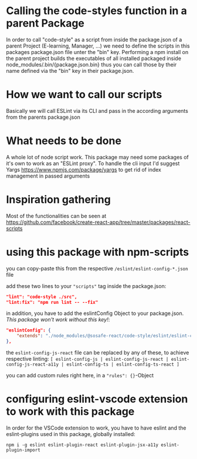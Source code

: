 # Calling the code-styles function in a parent Package

In order to call "code-style" as a script from inside the package.json of a parent Project (E-learning, Manager, ...) we need to define the scripts in this packages package.json file unter the "bin" key.
Performing a npm install on the parent project builds the executables of all installed packaged inside node_modules/.bin/{package.json.bin} thus you can call those by their name defined via the "bin" key in their package.json.

# How we want to call our scripts
Basically we will call ESLint via its CLI and pass in the according arguments from the parents package.json

# What needs to be done
A whole lot of node script work. This package may need some packages of it's own to work as an "ESLint proxy". To handle the cli input I'd suggest Yargs <https://www.npmjs.com/package/yargs> to get rid of index management in passed arguments

# Inspiration gathering
Most of the functionalities can be seen at <https://github.com/facebook/create-react-app/tree/master/packages/react-scripts>

# using this package with npm-scripts

you can copy-paste this from the respective `/eslint/eslint-config-*.json` file


add these two lines to your `"scripts"` tag inside the package.json:

```json
"lint": "code-style ./src",
"lint:fix": "npm run lint -- --fix"
```

in addition, you have to add the eslintConfig Object to your package.json. *This package won't work without this key!*:
```json
"eslintConfig": {
    "extends": "./node_modules/@sosafe-react/code-style/eslint/eslint-config-js-react"
},
```

the `eslint-config-js-react` file can be replaced by any of these, to achieve respective linting: `[ eslint-config-js | eslint-config-js-react | eslint-config-js-react-a11y | eslint-config-ts | eslint-config-ts-react ]`

you can add custom rules right here, in a `"rules": {}`-Object

# configuring eslint-vscode extension to work with this package
In order for the VSCode extension to work, you have to have eslint and the eslint-plugins used in this package, globally installed:

```
npm i -g eslint eslint-plugin-react eslint-plugin-jsx-a11y eslint-plugin-import
```